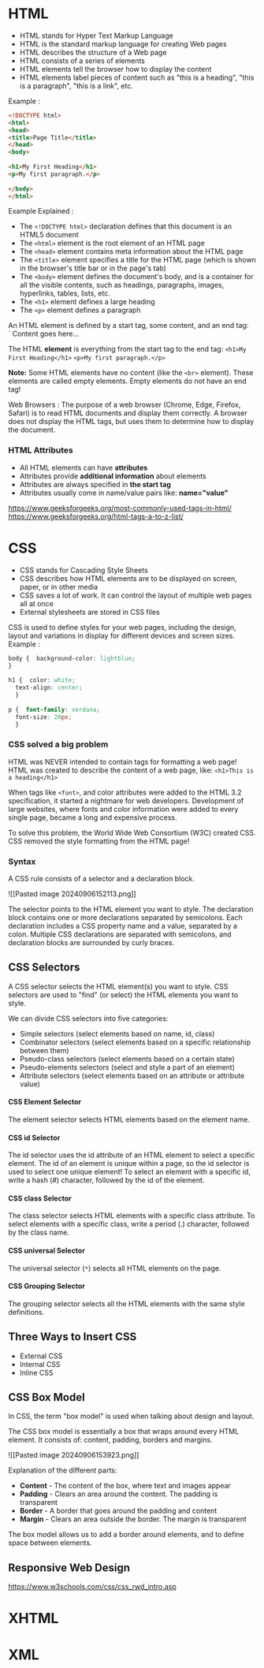# HTML
- HTML stands for Hyper Text Markup Language
- HTML is the standard markup language for creating Web pages
- HTML describes the structure of a Web page
- HTML consists of a series of elements
- HTML elements tell the browser how to display the content
- HTML elements label pieces of content such as "this is a heading", "this is a paragraph", "this is a link", etc.

Example :
```html
<!DOCTYPE html>  
<html>  
<head>  
<title>Page Title</title>  
</head>  
<body>  
  
<h1>My First Heading</h1>  
<p>My first paragraph.</p>  
  
</body>  
</html>
```

Example Explained :
- The `<!DOCTYPE html>` declaration defines that this document is an HTML5 document
- The `<html>` element is the root element of an HTML page
- The `<head>` element contains meta information about the HTML page
- The `<title>` element specifies a title for the HTML page (which is shown in the browser's title bar or in the page's tab)
- The `<body>` element defines the document's body, and is a container for all the visible contents, such as headings, paragraphs, images, hyperlinks, tables, lists, etc.
- The `<h1>` element defines a large heading
- The `<p>` element defines a paragraph

An HTML element is defined by a start tag, some content, and an end tag:
`<tagname> Content goes here... </tagname>

The HTML **element** is everything from the start tag to the end tag:
`<h1>My First Heading</h1>`
`<p>My first paragraph.</p>`

**Note:** Some HTML elements have no content (like the `<br>` element). These elements are called empty elements. Empty elements do not have an end tag!

Web Browsers : The purpose of a web browser (Chrome, Edge, Firefox, Safari) is to read HTML documents and display them correctly. A browser does not display the HTML tags, but uses them to determine how to display the document.

### HTML Attributes
- All HTML elements can have **attributes**
- Attributes provide **additional information** about elements
- Attributes are always specified in **the start tag**
- Attributes usually come in name/value pairs like: **name="value"**

https://www.geeksforgeeks.org/most-commonly-used-tags-in-html/
https://www.geeksforgeeks.org/html-tags-a-to-z-list/


# CSS
- CSS stands for Cascading Style Sheets
- CSS describes how HTML elements are to be displayed on screen, paper, or in other media
- CSS saves a lot of work. It can control the layout of multiple web pages all at once
- External stylesheets are stored in CSS files

CSS is used to define styles for your web pages, including the design, layout and variations in display for different devices and screen sizes.
Example :
```css
body {  background-color: lightblue;
}  
  
h1 {  color: white;  
  text-align: center;
  }  
  
p {  font-family: verdana;  
  font-size: 20px;
  }
```

### CSS solved a big problem
HTML was NEVER intended to contain tags for formatting a web page!
HTML was created to describe the content of a web page, like:
`<h1>This is a heading</h1>`

When tags like `<font>`, and color attributes were added to the HTML 3.2 specification, it started a nightmare for web developers. Development of large websites, where fonts and color information were added to every single page, became a long and expensive process.

To solve this problem, the World Wide Web Consortium (W3C) created CSS.
CSS removed the style formatting from the HTML page!

### Syntax
A CSS rule consists of a selector and a declaration block.

![[Pasted image 20240906152113.png]]

The selector points to the HTML element you want to style.
The declaration block contains one or more declarations separated by semicolons.
Each declaration includes a CSS property name and a value, separated by a colon.
Multiple CSS declarations are separated with semicolons, and declaration blocks are surrounded by curly braces.

## CSS Selectors
A CSS selector selects the HTML element(s) you want to style.
CSS selectors are used to "find" (or select) the HTML elements you want to style.

We can divide CSS selectors into five categories:

- Simple selectors (select elements based on name, id, class)
- Combinator selectors (select elements based on a specific relationship between them)
- Pseudo-class selectors (select elements based on a certain state)
- Pseudo-elements selectors (select and style a part of an element)
- Attribute selectors (select elements based on an attribute or attribute value)

#### CSS Element Selector
The element selector selects HTML elements based on the element name.
#### CSS id Selector
The id selector uses the id attribute of an HTML element to select a specific element.
The id of an element is unique within a page, so the id selector is used to select one unique element!
To select an element with a specific id, write a hash (#) character, followed by the id of the element.
#### CSS class Selector
The class selector selects HTML elements with a specific class attribute.
To select elements with a specific class, write a period (.) character, followed by the class name.

#### CSS universal Selector
The universal selector (`*`) selects all HTML elements on the page.

#### CSS Grouping Selector
The grouping selector selects all the HTML elements with the same style definitions.

## Three Ways to Insert CSS
- External CSS
- Internal CSS
- Inline CSS

## CSS Box Model

In CSS, the term "box model" is used when talking about design and layout.

The CSS box model is essentially a box that wraps around every HTML element. It consists of: content, padding, borders and margins.

![[Pasted image 20240906153923.png]]

Explanation of the different parts:

- **Content** - The content of the box, where text and images appear
- **Padding** - Clears an area around the content. The padding is transparent
- **Border** - A border that goes around the padding and content
- **Margin** - Clears an area outside the border. The margin is transparent

The box model allows us to add a border around elements, and to define space between elements.

## Responsive Web Design
https://www.w3schools.com/css/css_rwd_intro.asp


# XHTML

# XML











